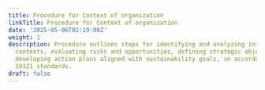 ```yaml
---
title: Procedure for Context of organization
linkTitle: Procedure for Context of organization
date: '2025-05-06T02:19:00Z'
weight: 1
description: Procedure outlines steps for identifying and analyzing internal and external
  contexts, evaluating risks and opportunities, defining strategic objectives, and
  developing action plans aligned with sustainability goals, in accordance with ISO
  20121 standards.
draft: false
---
```



<!-- Unsupported block type: table_of_contents -->

<!-- Unsupported block type: unsupported -->

